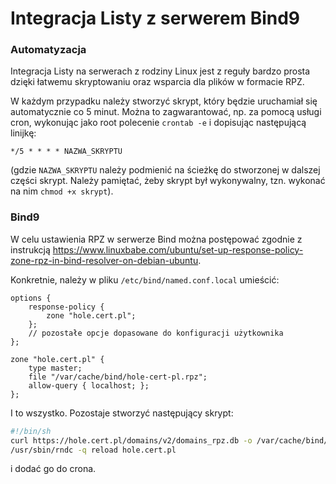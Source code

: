 # Integracja Listy z serwerem Bind9

### Automatyzacja

Integracja Listy na serwerach z rodziny Linux jest z reguły bardzo prosta dzięki łatwemu skryptowaniu oraz wsparcia dla plików w formacie RPZ.

W każdym przypadku należy stworzyć skrypt, który będzie uruchamiał się automatycznie co 5 minut. Można to zagwarantować, np. za pomocą usługi cron, wykonując jako root polecenie `crontab -e` i dopisując następującą linijkę:

```
*/5 * * * * NAZWA_SKRYPTU
```

(gdzie `NAZWA_SKRYPTU` należy podmienić na ścieżkę do stworzonej w dalszej części skrypt. Należy pamiętać, żeby skrypt był wykonywalny, tzn. wykonać na nim `chmod +x skrypt`).

### Bind9

W celu ustawienia RPZ w serwerze Bind można postępować zgodnie z instrukcją https://www.linuxbabe.com/ubuntu/set-up-response-policy-zone-rpz-in-bind-resolver-on-debian-ubuntu.

Konkretnie, należy w pliku `/etc/bind/named.conf.local` umieścić:

```
options {
    response-policy { 
        zone "hole.cert.pl";
    };
    // pozostałe opcje dopasowane do konfiguracji użytkownika
};

zone "hole.cert.pl" {
    type master;
    file "/var/cache/bind/hole-cert-pl.rpz";
    allow-query { localhost; };
};
```

I to wszystko. Pozostaje stworzyć następujący skrypt:

```bash
#!/bin/sh
curl https://hole.cert.pl/domains/v2/domains_rpz.db -o /var/cache/bind/hole-cert-pl.rpz
/usr/sbin/rndc -q reload hole.cert.pl
```

i dodać go do crona.
